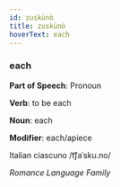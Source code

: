 ```yaml
---
id: zuskünö
title: zuskünö
hoverText: each
---
```


### each

**Part of Speech**: Pronoun

**Verb**: to be each

**Noun**: each

**Modifier**: each/apiece

Italian ciascuno /t͡ʃaˈsku.no/

*Romance Language Family*